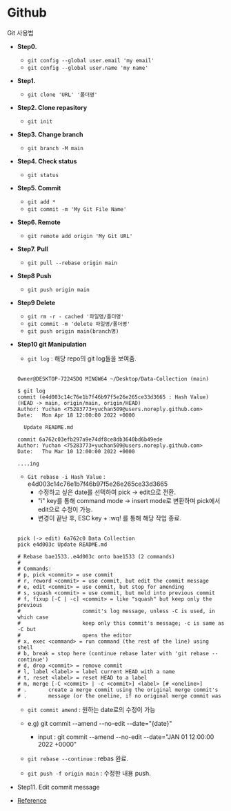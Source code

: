 # Github
Git 사용법

- **Step0.**
  - `git config --global user.email 'my email'`
  - `git config --global user.name 'my name'`

- **Step1.**
  - `git clone 'URL' '폴더명'`
    
- **Step2. Clone repasitory**
  - `git init`

- **Step3. Change branch**
  - `git branch -M main`

- **Step4. Check status**
   - `git status`

- **Step5. Commit**
  - `git add *`
  - `git commit -m 'My Git File Name'`

- **Step6. Remote**
  - `git remote add origin 'My Git URL'`

- **Step7. Pull**
  - `git pull --rebase origin main`

- **Step8 Push**
  - `git push origin main`

- **Step9 Delete**
  - `git rm -r - cached '파일명/폴더명'` 
  - `git commit -m 'delete 파일명/폴더명'`
  - `git push origin main(branch명)`

- **Step10 git Manipulation**
  - `git log` : 해당 repo의 git log들을 보여줌.
  <br>
  
  ```git
  Owner@DESKTOP-72245DQ MINGW64 ~/Desktop/Data-Collection (main)

  $ git log
  commit (e4d003c14c76e1b7f46b97f5e26e265ce33d3665 : Hash Value) (HEAD -> main, origin/main, origin/HEAD)
  Author: Yuchan <75283773+yuchan509@users.noreply.github.com>
  Date:   Mon Apr 18 12:00:00 2022 +0000

    Update README.md

  commit 6a762c03efb297a9e74df8ce8db3640bd6b49ede
  Author: Yuchan <75283773+yuchan509@users.noreply.github.com>
  Date:   Thu Mar 10 12:00:00 2022 +0000
  
  ....ing
  ```

  - `Git rebase -i Hash Value` : e4d003c14c76e1b7f46b97f5e26e265ce33d3665
    - 수정하고 싶은 date를 선택하여 pick -> edit으로 전환.
    - "i" key를 통해 command mode -> insert mode로 변환하며 pick에서 edit으로 수정이 가능.
    - 변경이 끝난 후, ESC key + :wq! 를 통해 해당 작업 종료.
    
   <br>

  ```git
  pick (-> edit) 6a762c0 Data Collection
  pick e4d003c Update README.md

  # Rebase bae1533..e4d003c onto bae1533 (2 commands)
  #
  # Commands:
  # p, pick <commit> = use commit
  # r, reword <commit> = use commit, but edit the commit message
  # e, edit <commit> = use commit, but stop for amending
  # s, squash <commit> = use commit, but meld into previous commit
  # f, fixup [-C | -c] <commit> = like "squash" but keep only the previous
  #                    commit's log message, unless -C is used, in which case
  #                    keep only this commit's message; -c is same as -C but
  #                    opens the editor
  # x, exec <command> = run command (the rest of the line) using shell
  # b, break = stop here (continue rebase later with 'git rebase --continue')
  # d, drop <commit> = remove commit
  # l, label <label> = label current HEAD with a name
  # t, reset <label> = reset HEAD to a label
  # m, merge [-C <commit> | -c <commit>] <label> [# <oneline>]
  # .       create a merge commit using the original merge commit's
  # .       message (or the oneline, if no original merge commit was

  ```
  
  - `git commit amend` : 원하는 date로의 수정이 가능
  - e.g) git commit --amend --no-edit --date="{date}"
    - input : git commit --amend --no-edit --date="JAN 01 12:00:00 2022 +0000"


  - `git rebase --continue` : rebas 완료.

  - `git push -f origin main` : 수정한 내용 push.


- Step11. Edit commit message
- [Reference](https://github.com/yuchan509/Frontend-Study)
